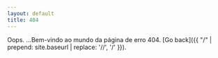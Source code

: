 ```yaml
---
layout: default
title: 404
---
```


Oops. ...Bem-vindo ao mundo da página de erro 404. [Go back]({{ "/" | prepend: site.baseurl | replace: '//', '/' }}).